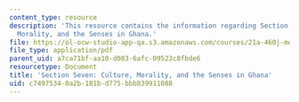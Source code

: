 ```yaml
---
content_type: resource
description: 'This resource contains the information regarding Section Seven: Culture,
  Morality, and the Senses in Ghana.'
file: https://ol-ocw-studio-app-qa.s3.amazonaws.com/courses/21a-460j-medicine-religion-and-politics-in-africa-and-the-african-diaspora-spring-2005/c74975340a2b181bd775bbb839911088_MIT21A_460JS05_4_12_5_460j.pdf
file_type: application/pdf
parent_uid: a7ca71bf-aa10-d003-6afc-09523c8fbde6
resourcetype: Document
title: 'Section Seven: Culture, Morality, and the Senses in Ghana'
uid: c7497534-0a2b-181b-d775-bbb839911088
---
```

